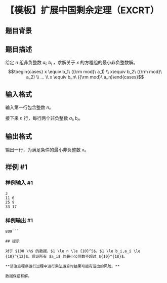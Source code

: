 # 【模板】扩展中国剩余定理（EXCRT）

## 题目背景



## 题目描述

给定  $n$ 组非负整数  $a_i, b_i$ ，求解关于  $x$ 的方程组的最小非负整数解。
$$\begin{cases} x \equiv b_1\ ({\rm mod}\ a_1) \\ x\equiv b_2\ ({\rm mod}\ a_2) \\ ... \\ x \equiv b_n\ ({\rm mod}\ a_n)\end{cases}$$

## 输入格式

输入第一行包含整数 $n$。

接下来 $n$ 行，每行两个非负整数 $a_i, b_i$。

## 输出格式

输出一行，为满足条件的最小非负整数 $x$。

## 样例 #1

### 样例输入 #1
```
3
11 6
25 9
33 17
```

### 样例输出 #1

```
809```

## 提示

对于 $100 \%$ 的数据，$1 \le n \le {10}^5$，$1 \le b_i,a_i \le {10}^{12}$，保证所有 $a_i$ 的最小公倍数不超过 ${10}^{18}$。

**请注意程序运行过程中进行乘法运算时结果可能有溢出的风险。**

数据保证有解。
